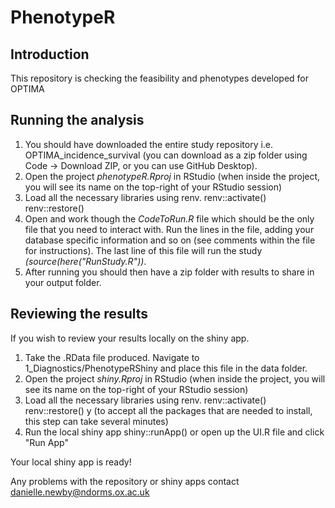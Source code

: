 PhenotypeR
========================================================================================================================================================

## Introduction
This repository is checking the feasibility and phenotypes developed for OPTIMA

## Running the analysis
1) You should have downloaded the entire study repository i.e. OPTIMA_incidence_survival (you can download as a zip folder using Code -> Download ZIP, or you can use GitHub Desktop). 
2) Open the project <i>phenotypeR.Rproj</i> in RStudio (when inside the project, you will see its name on the top-right of your RStudio session)
3) Load all the necessary libraries using renv.
renv::activate()
renv::restore()
4) Open and work though the <i>CodeToRun.R</i> file which should be the only file that you need to interact with. Run the lines in the file, adding your database specific information and so on (see comments within the file for instructions). The last line of this file will run the study <i>(source(here("RunStudy.R"))</i>.     
5) After running you should then have a zip folder with results to share in your output folder.

## Reviewing the results
If you wish to review your results locally on the shiny app. 
1) Take the .RData file produced. Navigate to 1_Diagnostics/PhenotypeRShiny and place this file in the data folder.
2) Open the project <i>shiny.Rproj</i> in RStudio (when inside the project, you will see its name on the top-right of your RStudio session) 
3) Load all the necessary libraries using renv.
renv::activate()
renv::restore()
y (to accept all the packages that are needed to install, this step can take several minutes)
4) Run the local shiny app
shiny::runApp() or open up the UI.R file and click "Run App"

Your local shiny app is ready!

Any problems with the repository or shiny apps contact danielle.newby@ndorms.ox.ac.uk

